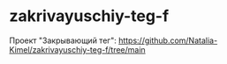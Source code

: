 # zakrivayuschiy-teg-f
Проект "Закрывающий тег":
https://github.com/Natalia-Kimel/zakrivayuschiy-teg-f/tree/main
